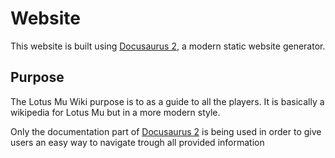 # Website

This website is built using [Docusaurus 2](https://docusaurus.io/), a modern static website generator.

## Purpose

The Lotus Mu Wiki purpose is to as a guide to all the players. It is basically a wikipedia for Lotus Mu but in a more modern style.

Only the documentation part of [Docusaurus 2](https://docusaurus.io/) is being used in order to give users an easy way to navigate trough all provided information
